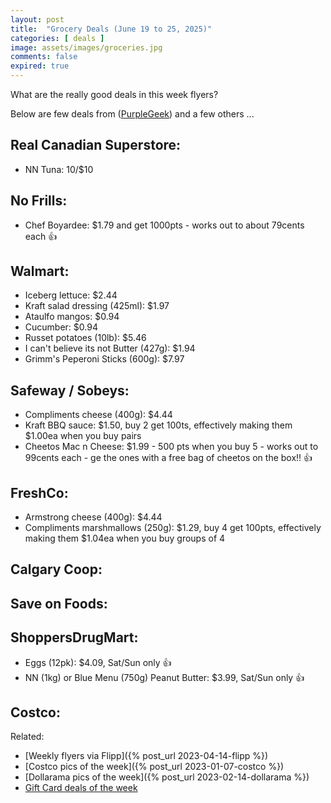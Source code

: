 ```yaml
---
layout: post
title:  "Grocery Deals (June 19 to 25, 2025)"
categories: [ deals ]
image: assets/images/groceries.jpg
comments: false
expired: true
---
```


What are the really good deals in this week flyers?

Below are few deals from ([PurpleGeek](https://www.reddit.com/user/PurpleGeek/)) and a few others ...

## Real Canadian Superstore:
<!-- &#128077; -->
- NN Tuna: 10/$10

## No Frills:
- Chef Boyardee: $1.79 and get 1000pts - works out to about 79cents each &#128077; 

## Walmart:
- Iceberg lettuce: $2.44
- Kraft salad dressing (425ml): $1.97
- Ataulfo mangos: $0.94
- Cucumber: $0.94
- Russet potatoes (10lb): $5.46
- I can't believe its not Butter (427g): $1.94
- Grimm's Peperoni Sticks (600g): $7.97

## Safeway / Sobeys:
- Compliments cheese (400g): $4.44
- Kraft BBQ sauce: $1.50, buy 2 get 100ts, effectively making them $1.00ea when you buy pairs
- Cheetos Mac n Cheese: $1.99 - 500 pts when you buy 5 - works out to 99cents each - ge the ones with a free bag of cheetos on the box!! &#128077; 

## FreshCo:
- Armstrong cheese (400g): $4.44
- Compliments marshmallows (250g): $1.29, buy 4 get 100pts, effectively making them $1.04ea when you buy groups of 4

## Calgary Coop:

## Save on Foods:

## ShoppersDrugMart:
- Eggs (12pk): $4.09, Sat/Sun only &#128077;
- NN (1kg) or Blue Menu (750g) Peanut Butter: $3.99, Sat/Sun only &#128077;

## Costco:




Related:
 - [Weekly flyers via Flipp]({% post_url 2023-04-14-flipp %})
 - [Costco pics of the week]({% post_url 2023-01-07-costco %})
 - [Dollarama pics of the week]({% post_url 2023-02-14-dollarama %})
 - [Gift Card deals of the week](https://forums.redflagdeals.com/various-retailers-gift-cards-deals-discounts-2025-deals-only-2737833/)

 